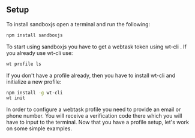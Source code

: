 ## Setup

To install sandboxjs open a terminal and run the following:

```bash
npm install sandboxjs
```

To start using sandboxjs you have to get a webtask token using wt-cli . If you already use wt-cli use:

```bash
wt profile ls
```

If you don't have a profile already, then you have to install wt-cli and initialize a new profile:

```bash
npm install -g wt-cli
wt init
```

In order to configure a webtask profile you need to provide an email or phone number. You will receive a verification code there which you will have to input to the terminal.
Now that you have a profile setup, let's work on some simple examples.